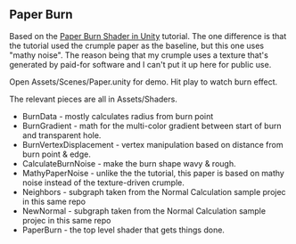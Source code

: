 
## Paper Burn
Based on the [Paper Burn Shader in Unity](https://gamedevbill.com/paper-burn-shader-in-unity/) tutorial.  The one difference is that the tutorial used the crumple paper as the baseline, but this one uses "mathy noise".  The reason being that my crumple uses a texture that's generated by paid-for software and I can't put it up here for public use.  

Open Assets/Scenes/Paper.unity for demo. Hit play to watch burn effect.

The relevant pieces are all in Assets/Shaders.  
* BurnData - mostly calculates radius from burn point
* BurnGradient - math for the multi-color gradient between start of burn and transparent hole.
* BurnVertexDisplacement - vertex manipulation based on distance from burn point & edge.
* CalculateBurnNoise - make the burn shape wavy & rough.
* MathyPaperNoise - unlike the the tutorial, this paper is based on mathy noise instead of the texture-driven crumple. 
* Neighbors - subgraph taken from the Normal Calculation sample projec in this same repo
* NewNormal - subgraph taken from the Normal Calculation sample projec in this same repo
* PaperBurn - the top level shader that gets things done. 

